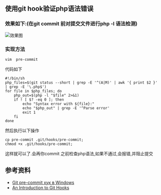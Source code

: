 ## 使用git hook验证php语法错误

### 效果如下:(在git commit 前对提交文件进行php -l 语法检测)

![效果图](http://airzhe.github.io/images/md/git_hook/1.png)

### 实现方法

	vim  pre-commit

代码如下

	#!/bin/sh
	php_files=$(git status --short | grep -E '^(A|M)' | awk '{ print $2 }' | grep -E '\.php$')
	for file in $php_files; do
		php_out=$(php -l "$file" 2>&1)
		if ! [ $? -eq 0 ]; then
			echo "Syntax error with ${file}:"
			echo "$php_out" | grep -E '^Parse error'
			exit 1
		fi
	done

然后执行以下操作

	cp pre-commit .git/hooks/pre-commit; 
	chmod +x .git/hooks/pre-commit;

这样就可以了.会再你commit 之前检查php语法,如果不通过,会报错,并阻止提交

## 参考资料

- [Git pre-commit хук в Windows](http://plutov.by/post/git_pre_commit_windows)
- [An Introduction to Git Hooks](https://www.sitepoint.com/introduction-git-hooks/)
